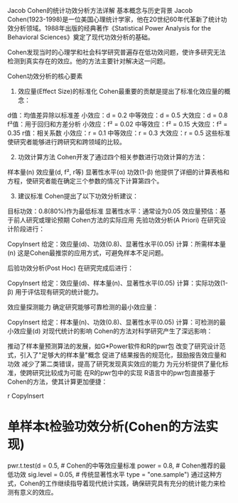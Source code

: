 Jacob Cohen的统计功效分析方法详解
基本概念与历史背景
Jacob Cohen(1923-1998)是一位美国心理统计学家，他在20世纪60年代革新了统计功效分析领域。1988年出版的经典著作《Statistical Power Analysis for the Behavioral Sciences》奠定了现代功效分析的基础。

Cohen发现当时的心理学和社会科学研究普遍存在低功效问题，使许多研究无法检测到真实存在的效应。他的方法主要针对解决这一问题。

Cohen功效分析的核心要素
1. 效应量(Effect Size)的标准化
Cohen最重要的贡献是提出了标准化效应量的概念：

d值：均值差异除以标准差
小效应：d = 0.2
中等效应：d = 0.5
大效应：d = 0.8
f²值：用于回归和方差分析
小效应：f² = 0.02
中等效应：f² = 0.15
大效应：f² = 0.35
r值：相关系数
小效应：r = 0.1
中等效应：r = 0.3
大效应：r = 0.5
这些标准使研究者能够进行跨研究和跨领域的比较。

2. 功效计算方法
Cohen开发了通过四个相关参数进行功效计算的方法：

样本量(n)
效应量(d, f², r等)
显著性水平(α)
功效(1-β)
他提供了详细的计算表格和方程，使研究者能在确定三个参数的情况下计算第四个。

3. 建议标准
Cohen提出了以下功效分析建议：

目标功效：0.8(80%)作为最低标准
显著性水平：通常设为0.05
效应量预估：基于前人研究或理论预期
Cohen方法的实际应用
先验功效分析(A Priori)
在研究设计阶段进行：

CopyInsert
给定：效应量(d)、功效(0.8)、显著性水平(0.05)
计算：所需样本量(n)
这是Cohen最推崇的应用方式，可避免样本不足问题。

后验功效分析(Post Hoc)
在研究完成后进行：

CopyInsert
给定：效应量(d)、样本量(n)、显著性水平(0.05)
计算：实际功效(1-β)
用于评估现有研究的统计能力。

效应量探测能力
确定研究能够可靠检测的最小效应量：

CopyInsert
给定：样本量(n)、功效(0.8)、显著性水平(0.05)
计算：可检测的最小效应量(d)
对现代统计的影响
Cohen的方法对科学研究产生了深远影响：

推动了样本量预测算法的发展，如G*Power软件和R的pwr包
改变了研究设计范式，引入了"足够大的样本量"概念
促进了结果报告的规范化，鼓励报告效应量和功效
减少了第二类错误，提高了研究发现真实效应的能力
为元分析提供了量化标准，使跨研究比较成为可能
在R的pwr包中的实现
R语言中的pwr包直接基于Cohen的方法，使其计算更加便捷：

r
CopyInsert
# 单样本t检验功效分析(Cohen的方法实现)
pwr.t.test(d = 0.5,        # Cohen的中等效应量标准
           power = 0.8,     # Cohen推荐的最低功效
           sig.level = 0.05, # 传统显著性水平
           type = "one.sample")
通过这种方式，Cohen的工作继续指导着现代统计实践，确保研究具有充分的统计能力来检测有意义的效应。